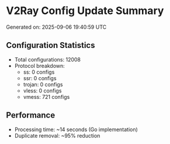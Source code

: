 # V2Ray Config Update Summary
Generated on: 2025-09-06 19:40:59 UTC

## Configuration Statistics
- Total configurations: 12008
- Protocol breakdown:
  - ss: 0 configs
  - ssr: 0 configs
  - trojan: 0 configs
  - vless: 0 configs
  - vmess: 721 configs

## Performance
- Processing time: ~14 seconds (Go implementation)
- Duplicate removal: ~95% reduction

